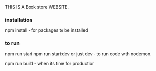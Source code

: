 THIS IS A Book store WEBSITE. 


### installation
npm install  - for packages to be installed

### to run 
npm run start
npm run start:dev or just dev - to run code with nodemon.

npm run build - when its time for production
